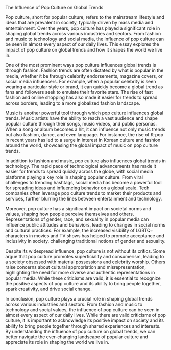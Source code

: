 The Influence of Pop Culture on Global Trends

Pop culture, short for popular culture, refers to the mainstream lifestyle and ideas that are prevalent in society, typically driven by mass media and entertainment. Over the years, pop culture has played a significant role in shaping global trends across various industries and sectors. From fashion and music to technology and social media, the influence of pop culture can be seen in almost every aspect of our daily lives. This essay explores the impact of pop culture on global trends and how it shapes the world we live in.

One of the most prominent ways pop culture influences global trends is through fashion. Fashion trends are often dictated by what is popular in the media, whether it be through celebrity endorsements, magazine covers, or social media influencers. For example, when a popular celebrity is seen wearing a particular style or brand, it can quickly become a global trend as fans and followers seek to emulate their favorite stars. The rise of fast fashion and online shopping has also made it easier for trends to spread across borders, leading to a more globalized fashion landscape.

Music is another powerful tool through which pop culture influences global trends. Music artists have the ability to reach a vast audience and shape popular culture through their songs, music videos, and public personas. When a song or album becomes a hit, it can influence not only music trends but also fashion, dance, and even language. For instance, the rise of K-pop in recent years has led to a surge in interest in Korean culture and fashion around the world, showcasing the global impact of music on pop culture trends.

In addition to fashion and music, pop culture also influences global trends in technology. The rapid pace of technological advancements has made it easier for trends to spread quickly across the globe, with social media platforms playing a key role in shaping popular culture. From viral challenges to trending hashtags, social media has become a powerful tool for spreading ideas and influencing behavior on a global scale. Tech companies often leverage pop culture trends to market their products and services, further blurring the lines between entertainment and technology.

Moreover, pop culture has a significant impact on societal norms and values, shaping how people perceive themselves and others. Representations of gender, race, and sexuality in popular media can influence public attitudes and behaviors, leading to changes in social norms and cultural practices. For example, the increased visibility of LGBTQ+ characters in movies and TV shows has helped to promote acceptance and inclusivity in society, challenging traditional notions of gender and sexuality.

Despite its widespread influence, pop culture is not without its critics. Some argue that pop culture promotes superficiality and consumerism, leading to a society obsessed with material possessions and celebrity worship. Others raise concerns about cultural appropriation and misrepresentation, highlighting the need for more diverse and authentic representations in popular media. While these criticisms are valid, it is essential to recognize the positive aspects of pop culture and its ability to bring people together, spark creativity, and drive social change.

In conclusion, pop culture plays a crucial role in shaping global trends across various industries and sectors. From fashion and music to technology and social values, the influence of pop culture can be seen in almost every aspect of our daily lives. While there are valid criticisms of pop culture, it is important to acknowledge its positive impact on society and its ability to bring people together through shared experiences and interests. By understanding the influence of pop culture on global trends, we can better navigate the ever-changing landscape of popular culture and appreciate its role in shaping the world we live in.